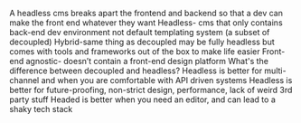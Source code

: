 A headless cms breaks apart the frontend and backend so that a dev can make the front end whatever they want
Headless- cms that only contains back-end dev environment not default templating system (a subset of decoupled)
Hybrid-same thing as decoupled may be fully headless but comes with tools and frameworks out of the box to make life easier
Front-end agnostic- doesn’t contain a front-end design platform
What's the difference between decoupled and headless?
Headless is better for multi-channel and when you are comfortable with API driven systems
Headless is better for future-proofing, non-strict design, performance, lack of weird 3rd party stuff
Headed is better when you need an editor, and can lead to a shaky tech stack

